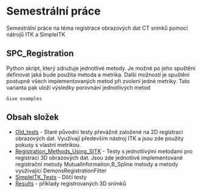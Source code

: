 # Semestrální práce

Semestrální práce na téma registrace obrazových dat CT snmků pomocí nátrojů ITK a SimpleITK

## SPC_Registration

Python skript, který sdružuje jednotlivé metody. Je možné po jeho spuštění definovat jaká bude použita metoda a metrika. Další možností je spuštění postupně všech implementovaných metod při zvolení jedné metriky. Tato varianta pak uloží výsledky porovnání jednotlivých metod
```
Give examples
```

## Obsah složek

* [Old_tests](https://github.com/duspivao/Semestralni_Prace/tree/master/Old_tests) - Staré původní testy převážně založené na 2D registraci obrazových dat. Využívají především nástroj ITK a jsou zde použity pokusy s vlastní metrikou.
* [Registration_Methods_Using_SITK](https://github.com/duspivao/Semestralni_Prace/tree/master/Registration_Methods_Using_SITK) - Testy s jednotlivými metodami pro registraci 3D obrazových dat. Jsou zde jednotlivě implementované registrační metody MutualInformation,B_Spline metody a metody využívající DemonsRegistrationFilter 
* [SimpleITK_Tests](https://github.com/duspivao/Semestralni_Prace/tree/master/SimpleITK_Tests/) - Dílčí testy
* [Results](https://github.com/duspivao/Semestralni_Prace/tree/master/Results/) - příklady registrovaných 3D snímků

